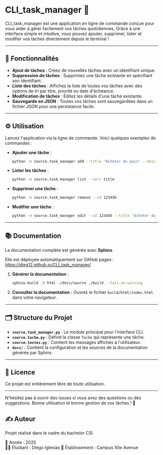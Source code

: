 # CLI_task_manager 📝

CLI_task_manager est une application en ligne de commande conçue pour vous aider à gérer facilement vos tâches quotidiennes. Grâce à une interface simple et intuitive, vous pouvez ajouter, supprimer, lister et modifier vos tâches directement depuis le terminal !

---

## 🚀 Fonctionnalités

- **Ajout de tâches** : Créez de nouvelles tâches avec un identifiant unique.
- **Suppression de tâches** : Supprimez une tâche existante en spécifiant son identifiant.
- **Liste des tâches** : Affichez la liste de toutes vos tâches avec des options de tri par titre, priorité ou date d'échéance.
- **Modification de tâches** : Éditez les détails d'une tâche existante.
- **Sauvegarde en JSON** : Toutes vos tâches sont sauvegardées dans un fichier JSON pour une persistance facile.

---

## ⚙️ Utilisation

Lancez l'application via la ligne de commande. Voici quelques exemples de commandes :

- **Ajouter une tâche** :
   ```bash
   python -m source.task_manager add --title "Acheter du pain" --desc "Acheter du pain à la boulangerie" --priority 2 --due "2025-04-10"
   ```

- **Lister les tâches** :
   ```bash
   python -m source.task_manager list --sort title
   ```

- **Supprimer une tâche** :
   ```bash
   python -m source.task_manager remove --id 123456
   ```

- **Modifier une tâche** :
   ```bash
   python -m source.task_manager edit --id 123456 --title "Acheter du pain complet" --priority 3
   ```

---

## 📚 Documentation

La documentation complète est générée avec **Sphinx**.

Elle est déployée automatiquement sur GitHub pages : https://dieg12.github.io/CLI_task_manager/ 

1. **Générer la documentation** :
   ```bash
   sphinx-build -M html ./docs/source ./build --fail-on-warning
   ```
2. **Consulter la documentation** :
   Ouvrez le fichier `build/html/index.html` dans votre navigateur.

---

## 🗂 Structure du Projet

- **`source.task_manager.py`** : Le module principal pour l'interface CLI.
- **`source.tache.py`** : Définit la classe `Tache` qui représente une tâche.
- **`source.textes.py`** : Contient les messages affichés à l'utilisateur.
- **`docs/`** : Contient la configuration et les sources de la documentation générée par Sphinx.

---

## 📄 Licence

Ce projet est entièrement libre de toute utilisation.

---

N'hésitez pas à ouvrir des issues si vous avez des questions ou des suggestions. Bonne utilisation et bonne gestion de vos tâches ! 🎉

## ✍️ Auteur

Projet réalisé dans le cadre du bachelor CSI

📅 Année : 2025  
👨‍🎓 Étudiant : Diego Iglesias 
🏫 Établissement : Campus XIIe Avenue